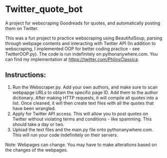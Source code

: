 # Twitter_quote_bot
A project for webscraping Goodreads for quotes, and automatically posting them on Twitter. 

This was a fun project to practice webscraping using BeautifulSoup, parsing through webpage contents and interacting with Twitter API (In addition to webscraping, I implemented OOP for better coding practice - see TwitterOOP.py). The code is run indefinitely on pythonanywhere.com. You can find my implementation at https://twitter.com/PhilosClassica.

## Instructions:
1. Run the Webscraper.py. Add your own authors, and make sure to scan webpapge URLs to obtain the specific page ID. Add them to the author dictionary. After making HTTP requests, it will compile all quotes into a list. Once cleaned, it will then create text files with all the quotes that have been wrangled. 
2. Apply for Twitter API access. This will allow you to post quotes on Twitter without violating terms and conditions - like spamming. This should take a day or two.
4. Upload the text files and the main.py file onto pythonanywhere.com. This will run your code indefinitely on their servers. 

Note: Webpages can change. You may have to make alterations based on the changes of the webpages. 
